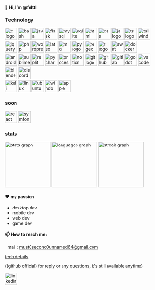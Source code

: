 #### 👋 Hi, I’m @felttl

### Technology

<div align="left"> 
  <!-- languages & others -->
  <img src="https://skillicons.dev/icons?i=c" height="40" alt="c logo" title="c" />
  <img src="https://skillicons.dev/icons?i=bash" height="40" alt="bash logo" title="bash" />
  <img src="https://skillicons.dev/icons?i=java" height="40" alt="java logo" title="java" />
  <img src="https://skillicons.dev/icons?i=flask" height="40" alt="flask logo" title="py flask" />
  <img src="https://skillicons.dev/icons?i=mysql" height="40" alt="mysql logo" title="mysql db" />
  <img src="https://skillicons.dev/icons?i=sqlite" height="40" alt="sqlite" title="sqlite db" />
  <img src="https://skillicons.dev/icons?i=html" height="40" alt="html logo" title="html" />
  <img src="https://skillicons.dev/icons?i=css" height="40" alt="css logo" title="css" />
  <img src="https://skillicons.dev/icons?i=js" height="40" alt="js logo" title="js" />
  <img src="https://skillicons.dev/icons?i=ts" height="40" alt="ts logo" title="ts" />
  <img src="https://skillicons.dev/icons?i=tailwind" height="40" alt="tailwind logo" title="tailwind" />
  <img src="https://skillicons.dev/icons?i=jquery" height="40" alt="jquery logo" title="jquery" />
  <img src="https://skillicons.dev/icons?i=php" height="40" alt="php logo" title="php" />
  <img src="https://skillicons.dev/icons?i=wordpress" height="40" alt="wordpress logo" title="wordpress" />
  <img src="https://skillicons.dev/icons?i=latex" height="40" alt="latex logo" title="latex for maths" />
  <img src="https://skillicons.dev/icons?i=md" height="40" alt="md logo" title="markDown" />
  <img src="https://skillicons.dev/icons?i=py" height="40" alt="py logo" title="py" />
  <img src="https://skillicons.dev/icons?i=regex" height="40" alt="regex logo" title="regex" />
  <img src="https://skillicons.dev/icons?i=r" height="40" alt="r logo" title="r (studio)" />
  <img src="https://skillicons.dev/icons?i=swift" height="40" alt="swift logo" title="swift" />
  <img src="https://skillicons.dev/icons?i=docker" height="40" alt="docker logo" title="docker" />

  
</div>
<!-- apps & editors -->
<div align="left"> 
  <img src="https://skillicons.dev/icons?i=androidstudio" height="40" alt="androidstudio logo" title="androidStudio" />
  <img src="https://skillicons.dev/icons?i=sublime" height="40" alt="sublime logo" title="sublime editor" />
  <img src="https://skillicons.dev/icons?i=replit" height="40" alt="replit logo" title="replit user (outdated)" />
  <img src="https://skillicons.dev/icons?i=pycharm" height="40" alt="pycharm logo" title="pycharm" />
  <img src="https://skillicons.dev/icons?i=processing" height="40" alt="processing logo" title="processing" />
  <img src="https://skillicons.dev/icons?i=notion" height="40" alt="notion logo" title="notion (for agile)" />
  <img src="https://skillicons.dev/icons?i=git" height="40" alt="git logo" title="git" />
  <img src="https://skillicons.dev/icons?i=github" height="40" alt="github logo" title="github" />
  <img src="https://skillicons.dev/icons?i=gitlab" height="40" alt="gitlab logo" title="gitlab" />
  <img src="https://skillicons.dev/icons?i=godot" height="40" alt="godot logo" title="godot" />
  <img src="https://skillicons.dev/icons?i=vscode" height="40" alt="vscode logo" title="vscode" />
  <img src="https://skillicons.dev/icons?i=blender" height="40" alt="blender logo" title="blender (basics)" />
  <img src="https://skillicons.dev/icons?i=discord" height="40" alt="discord logo" title="discord" />

</div>
<!-- OS -->
<div align="left">
  <img src="https://skillicons.dev/icons?i=kali" height="40" alt="kali logo" title="kali Linux OS (apt)" />
  <img src="https://skillicons.dev/icons?i=linux" height="40" alt="linux logo" title="linux OS" />
  <img src="https://skillicons.dev/icons?i=ubuntu" height="40" alt="ubuntu logo" title="ubuntu OS (apt)" />
  <img src="https://skillicons.dev/icons?i=windows" height="40" alt="windows logo" title="windows OS used 7 years(before my 21)" />
  <img src="https://skillicons.dev/icons?i=apple" height="40" alt="apple logo" title="apple macos (gem) (current)" />
</div>

### soon 

<div align="left">
  <img src="https://skillicons.dev/icons?i=react" height="40" alt="react logo" title="react" />
  <img src="https://skillicons.dev/icons?i=symfony" height="40" alt="symfony logo" title="symfony" />

</div>

### stats

<div align="left">
  <img src="https://github-readme-stats.vercel.app/api?username=felttl&hide_title=false&hide_rank=false&show_icons=true&include_all_commits=true&count_private=true&disable_animations=false&theme=dark&locale=en&hide_border=false&order=1" height="150" alt="stats graph"  />
  <img src="https://github-readme-stats.vercel.app/api/top-langs?username=felttl&locale=en&hide_title=false&layout=compact&card_width=320&langs_count=5&theme=dark&hide_border=false&order=2" height="150" alt="languages graph"  />
  <img src="https://streak-stats.demolab.com?user=felttl&locale=en&mode=daily&theme=dark&hide_border=false&border_radius=5&order=3" height="150" alt="streak graph"  />
</div>


#### ❤️ my passion

- desktop dev
- mobile dev
- web dev
- game dev

#### 📫 How to reach me :
&nbsp;    mail : must0second0unnamed64@gmail.com 

[tech details](https://github.com/felttl/root/blob/main/README.md)

((github official) for reply or any questions, it's still available anytime)
<div align="left">
  <a href="https://www.linkedin.com/in/félix-tôn-thât-lavarini-63ab6033b" title="only professional !">
    <img src="https://skillicons.dev/icons?i=linkedin" height="40" alt="linkedin logo" title="linkedin" />
  </a>
</div>
